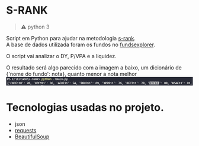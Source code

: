 S-RANK
=============

> :warning: python 3

Script em Python para ajudar na metodologia [s-rank](https://clubedovalor.com.br/blog/melhores-fiis-s-rank/).<br>
A base de dados utilizada foram os fundos no [fundsexplorer](https://www.fundsexplorer.com.br/ranking).

O script vai analizar o DY, P/VPA e a liquidez.<br>

O resultado será algo parecido com a imagem a baixo, um dicionário de {'nome do fundo': nota}, quanto menor a nota melhor
![Sellerfaces](./image/resultado.png)


# Tecnologias usadas no projeto.

- json
- [requests](https://pypi.org/project/requests/)
- [BeautifulSoup](https://pypi.org/project/beautifulsoup4/)